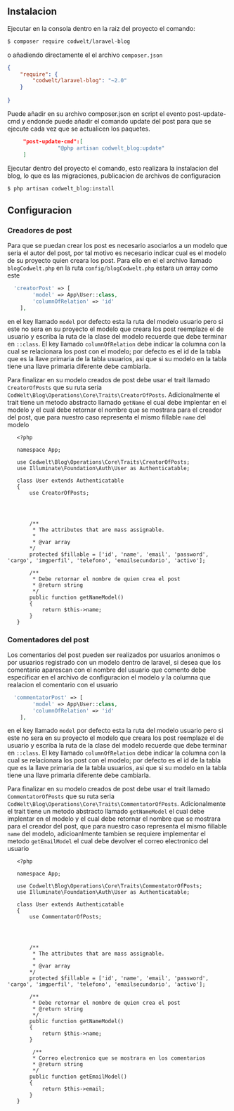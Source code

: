 ## Instalacion

Ejecutar en la consola dentro en la raiz del proyecto el comando: 
```bash
$ composer require codwelt/laravel-blog
```

o añadiendo directamente el el archivo `composer.json`


```json
{
    "require": {
        "codwelt/laravel-blog": "~2.0"
    }
    
}
```


Puede añadir en su archivo composer.json en script el evento post-update-cmd y endonde puede añadir el comando update del post para que se ejecute cada vez que se actualicen los paquetes.
```json
     "post-update-cmd":[
                "@php artisan codwelt_blog:update"
     ]
```

Ejecutar dentro del proyecto el comando, esto realizara la instalacion del blog, lo que es las migraciones, publicacion de archivos de configuracion

```bash
$ php artisan codwelt_blog:install
```



## Configuracion

### Creadores de post
Para que se puedan crear los post es necesario asociarlos a un modelo que seria el autor del post, por tal motivo es necesario indicar cual es el modelo de su proyecto quien creara los post.
Para ello en el el archivo llamado `blogCodwelt.php` en la ruta `config/blogCodwelt.php` estara un array como este

```php
  'creatorPost' => [
        'model' => App\User::class,
        'columnOfRelation' => 'id'
    ],
```
en el key llamado `model` por defecto esta la ruta del modelo usuario pero si este no sera en su proyecto el modelo que creara los post reemplaze el de usuario y escriba la ruta de la clase del modelo recuerde que debe terminar en `::class`. 
El  key llamado `columnOfRelation` debe indicar la columna con la cual se relacionara los post con el modelo; por defecto es el id de la tabla que es la llave primaria de la tabla usuarios, asi que si su modelo en la tabla tiene una llave primaria diferente debe cambiarla.

Para finalizar en su modelo creados de post debe usar el trait llamado `CreatorOfPosts` que su ruta seria `CodWelt\Blog\Operations\Core\Traits\CreatorOfPosts`. 
Adicionalmente el trait tiene un metodo abstracto llamado `getName` el cual debe implentar en el modelo y el cual debe retornar el nombre que se mostrara para 
el creador del post, que para nuestro caso representa el mismo fillable `name` del modelo

```
   <?php
   
   namespace App;
   
   use Codwelt\Blog\Operations\Core\Traits\CreatorOfPosts;
   use Illuminate\Foundation\Auth\User as Authenticatable;
   
   class User extends Authenticatable
   {
       use CreatorOfPosts;
   
  
    
        
       /**
        * The attributes that are mass assignable.
        *
        * @var array
       */
       protected $fillable = ['id', 'name', 'email', 'password', 'cargo', 'imgperfil', 'telefono', 'emailsecundario', 'activo'];
            
       /**
        * Debe retornar el nombre de quien crea el post
        * @return string
        */
       public function getNameModel()
       {
           return $this->name;
       }
   }

```

### Comentadores del post
Los comentarios del post pueden ser realizados por usuarios anonimos o por usuarios registrado con un modelo dentro de laravel, si desea que los comentario aparescan con el nombre del usuario que comento
debe especificar en el archivo de configuracion el modelo y la columna que realacion el comentario con el usuario


```php
  'commentatorPost' => [
        'model' => App\User::class,
        'columnOfRelation' => 'id'
    ],
```
en el key llamado `model` por defecto esta la ruta del modelo usuario pero si este no sera en su proyecto el modelo que creara los post reemplaze el de usuario y escriba la ruta de la clase del modelo recuerde que debe terminar en `::class`. 
El  key llamado `columnOfRelation` debe indicar la columna con la cual se relacionara los post con el modelo; por defecto es el id de la tabla que es la llave primaria de la tabla usuarios, asi que si su modelo en la tabla tiene una llave primaria diferente debe cambiarla.

Para finalizar en su modelo creados de post debe usar el trait llamado `CommentatorOfPosts` que su ruta seria `CodWelt\Blog\Operations\Core\Traits\CommentatorOfPosts`. 
Adicionalmente el trait tiene un metodo abstracto llamado `getNameModel` el cual debe implentar en el modelo y el cual debe retornar el nombre que se mostrara para 
el creador del post, que para nuestro caso representa el mismo fillable `name` del modelo, adicioanlmente tambien se requiere implementar el metodo `getEmailModel` el cual debe devolver
el correo electronico del usuario 

```
   <?php
   
   namespace App;
   
   use Codwelt\Blog\Operations\Core\Traits\CommentatorOfPosts;
   use Illuminate\Foundation\Auth\User as Authenticatable;
   
   class User extends Authenticatable
   {
       use CommentatorOfPosts;
   
  
    
        
       /**
        * The attributes that are mass assignable.
        *
        * @var array
       */
       protected $fillable = ['id', 'name', 'email', 'password', 'cargo', 'imgperfil', 'telefono', 'emailsecundario', 'activo'];
            
       /**
        * Debe retornar el nombre de quien crea el post
        * @return string
        */
       public function getNameModel()
       {
           return $this->name;
       }

        /**
        * Correo electronico que se mostrara en los comentarios
        * @return string
        */
       public function getEmailModel()
       {
           return $this->email;
       }
   }

```

